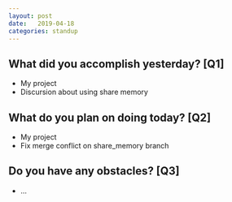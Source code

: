 ```yaml
---
layout:	post
date:	2019-04-18
categories:	standup
---
```

## What did you accomplish yesterday? [Q1]

- My project
- Discursion about using share memory

## What do you plan on doing today? [Q2]

- My project
- Fix merge conflict on share_memory branch

## Do you have any obstacles? [Q3]

- ...